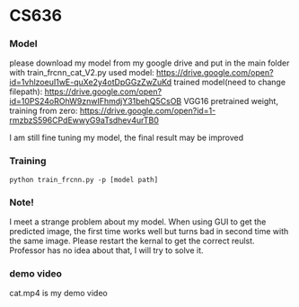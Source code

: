 # CS636
### Model
please download my model from my google drive and put in the main folder with train_frcnn_cat_V2.py
used model: https://drive.google.com/open?id=1vhlzoeuI1wE-quXe2y4otDpGGzZwZuKd
trained model(need to change filepath):  https://drive.google.com/open?id=10PS24oROhW9znwIFhmdjY31behQ5CsOB
VGG16 pretrained weight, training from zero: https://drive.google.com/open?id=1-rmzbzS596CPdEwwyG9aTsdhev4urTB0

I am still fine tuning my model, the final result may be improved
### Training
`python train_frcnn.py -p [model path]`

### Note!
I meet a strange problem about my model. When using GUI to get the predicted image, the first time works well but turns bad in second time with the same image. Please restart the kernal to get the correct reulst. 
Professor has no idea about that, I will try to solve it.

### demo video
cat.mp4 is my demo video

